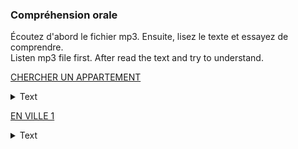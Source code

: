### Compréhension orale
Écoutez d'abord le fichier mp3. Ensuite, lisez le texte et essayez de comprendre.  
Listen mp3 file first. After read the text and try to understand.  

[CHERCHER UN APPARTEMENT](112_small.mp3)
<details><summary>Text</summary>
- Allo?
- Bonjour, monsieur. J'appelle pour l'appartement dans le centre de Grenoble. Il y a une annonce sur internet. Est-ce que je peux avoir plus d'informations?  
- Oui, bien sůr! Qu'est-ce que vous voulez savoir ?  
- Où se trouve l'appartement exactement?  
- ll se trouve rue Molière. C'est près de la place Victor Hugo.  
- Ah! C'est parfait. Ce n'est pas loin de mon travail. Et ilya un parking dans l'immeuble ?  
- Non, mais il y a un grand parking public près de l'immeuble.  
- D'accord! Et est-ce qu'il y a un ascenseur?  
- Oui, c'est un immeuble récent avec ascenseur.  
- Et dans la salle de bains, il y a une douche ou une baignoire?  
 -Une douche.  
- Et quels sont les meubles dans la chambre?  
 -Il y a un lit double, un bureau et deux armoires.  
- Ah, c'est bien! Et dans le séjour?  
- Alors, il y a une grande table avec des chaises, un canapé et une table basse avec une télévision.  
- Ok. Est-ce que je peux visiter l'appartement demain matin ?  
- Ah, désolé! Demain matin ce n'est pas possible. Demain après-midi, si vous voulez.  
- Euh... D'accord, demain après-midi alors. 
</details>

[EN VILLE 1](115_small.mp3)
<details><summary>Text</summary>
- Qu'est-ce que vous faites?  
- On va en ville pour faire des courses. Tu veux venir avec nous ?  
- Ben... Je ne sais pas. Vous allez où exactement?  
- Alors, d'abord, on doit passer à la banque pour retirer de l'argent. Ensuite, on doit aller à la pharmacie pour acheter des médicaments pour Léo, il est un peu malade. Et puis, on va à la poste pour envoyer un colis, et après on va au supermarché pour faire des courses. On n'a pas assez de nourriture pour ce soir.  
- Ah, euh... Moi, je reste ici alors, i'ai beaucoup de travail...  
- Oui, bien sûr.  
- Et puis le samedi, il y a beaucoup d'embouteillages et trop de monde en ville.  
- Ah! Oui, je sais. Moi non plus, je n'ai pas envie d'aller en ville, mais on n'a pas le choix.  
- Oui, je sais... Et vous n'allez pas à la boulangerie? On n'a pas assez de pain.  
- Non, on n'a pas le temps. Mais toi, tu peux peut-être trouver un peu de temps pour aller à la boulangerie, non?
</details>
